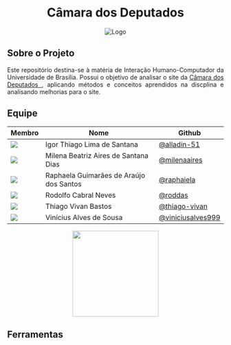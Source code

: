 <h1 align="center">
Câmara dos Deputados
</h1>

<p align= "center"

![Logo](https://s2.static.brasilescola.uol.com.br/be/2022/06/congresso-nacional.jpg)
<p/>

## Sobre o Projeto
<p align="justify">
Este repositório destina-se à matéria de Interação Humano-Computador da Universidade de Brasília. Possui o objetivo de analisar o site da <a href="https://www.camara.leg.br/">Câmara dos Deputados </a>, aplicando métodos e conceitos aprendidos na discplina e analisando melhorias para o site.
<p/>

## Equipe

|Membro|Nome|Github|
|------|------|---------|
|<img src= "https://avatars.githubusercontent.com/u/78519040?v=4"> | Igor Thiago Lima de Santana |[@alladin-51](https://github.com/Alladin-51)|
|<img src= "https://avatars.githubusercontent.com/u/97989639?v=4"> | Milena Beatriz Aires de Santana Dias |[@milenaaires](https://github.com/milenaaires)|
|<img src= "https://avatars.githubusercontent.com/u/64171633?v=4"> | Raphaela Guimarães de Araújo dos Santos |[@raphaiela](https://github.com/raphaiela)|
|<img src= "https://avatars.githubusercontent.com/u/9947506?v=4"> | Rodolfo Cabral Neves |[@roddas](https://github.com/roddas)|
|<img src= "https://avatars.githubusercontent.com/u/80918128?v=4"> | Thiago Vivan Bastos |[@thiago-vivan](https://github.com/thiago-vivan)|
|<img src= "https://avatars.githubusercontent.com/u/77307847?v=4"> | Vinícius Alves de Sousa |[@viniciusalves999](https://github.com/viniciusalves999)|

<p align="center"><a href="https://fga.unb.br" target="_blank"><img width="200"src="https://sbseg2017.redes.unb.br/wp-content/uploads/2017/04/logo_fug.png"></a></p>
</p>

## Ferramentas

